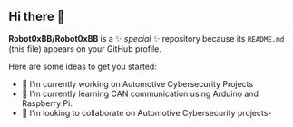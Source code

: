 ## Hi there 👋


**Robot0xBB/Robot0xBB** is a ✨ _special_ ✨ repository because its `README.md` (this file) appears on your GitHub profile.

Here are some ideas to get you started:

- 🔭 I’m currently working on Automotive Cybersecurity Projects
- 🌱 I’m currently learning CAN communication using  Arduino and Raspberry Pi. 
- 👯 I’m looking to collaborate on Automotive Cybersecurity projects-
<!--
- 🤔 I’m looking for help with ...
- 💬 Ask me about ...
- 📫 How to reach me: ...
- 😄 Pronouns: ...
- ⚡ Fun fact: ...
-->
